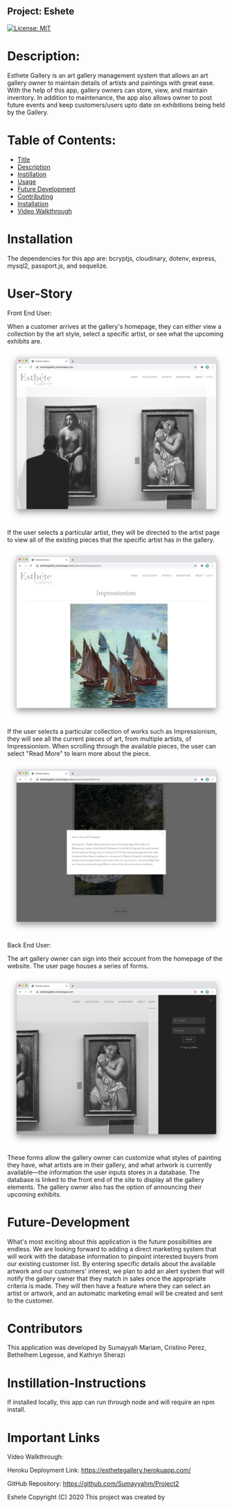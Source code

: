 
## Project: Eshete

[![License: MIT](https://img.shields.io/badge/License-MIT-yellow.svg)](https://opensource.org/licenses/MIT)

# Description: 

Esthete Gallery is an art gallery management system that allows an art gallery owner to maintain details of artists and paintings with great ease. With the help of this app, gallery owners can store, view, and maintain inventory. In addition to maintenance, the app also allows owner to post future events and keep customers/users upto date on exhibitions being held by the Gallery.
  
# Table of Contents:
  
  * [Title](#Project)
  * [Description](#Description)
  * [Instillation](#Instillation) 
  * [Usage](#User-Story)
  * [Future Development](#Future-Development)
  * [Contributing](#Contributors)
  * [Installation](#Test-Instructions) 
  * [Video Walkthrough](#)

# Installation 

 The dependencies for this app are: bcryptjs, cloudinary, dotenv, express, mysql2, passport.js, and sequelize. 

# User-Story 
 
Front End User: 

When a customer arrives at the gallery's homepage, they can either view a collection by the art style, select a specific artist, or see what the upcoming exhibits are. 

  ![homepage](public/images/readme/esthete-homepage.jpg)

If the user selects a particular artist, they will be directed to the artist page to view all of the existing pieces that the specific artist has in the gallery.

  ![artwork-view](public/images/readme/esthete-style.jpg)

If the user selects a particular collection of works such as Impressionism, they will see all the current pieces of art, from multiple artists, of Impressionism. When scrolling through the available pieces, the user can select "Read More" to learn more about the piece.

  ![artwork-read-more](public/images/readme/esthete-readmore-artwork.jpg)


Back End User:

The art gallery owner can sign into their account from the homepage of the website. The user page houses a series of forms. 

  ![login](public/images/readme/esthete-login.jpg)

These forms allow the gallery owner can customize what styles of painting they have, what artists are in their gallery, and what artwork is currently available—the information the user inputs stores in a database. The database is linked to the front end of the site to display all the gallery elements. The gallery owner also has the option of announcing their upcoming exhibits. 

# Future-Development

What's most exciting about this application is the future possibilities are endless. We are looking forward to adding a direct marketing system that will work with the database information to pinpoint interested buyers from our existing customer list. By entering specific details about the available artwork and our customers' interest, we plan to add an alert system that will notify the gallery owner that they match in sales once the appropriate criteria is made. They will then have a feature where they can select an artist or artwork, and an automatic marketing email will be created and sent to the customer. 

# Contributors 

This application was developed by Sumayyah Mariam, Cristino Perez, Bethelhem Legesse, and Kathryn Sherazi 

# Instillation-Instructions 

If installed locally, this app can run through node and will require an npm install. 

# Important Links

Video Walkthrough: 

Heroku Deployment Link: https://esthetegallery.herokuapp.com/

GitHub Repository: https://github.com/Sumayyahm/Project2

Eshete  Copyright (C) 2020 This project was created by 

  